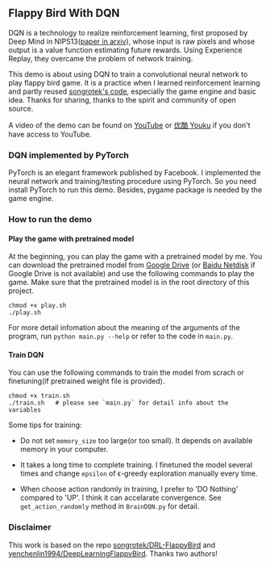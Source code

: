 ## Flappy Bird With DQN

DQN is a technology to realize reinforcement learning, first proposed by Deep Mind in NIPS13([paper in arxiv](https://arxiv.org/pdf/1312.5602v1.pdf)), whose input is raw pixels and whose output is a value function estimating future rewards. Using Experience Replay, they overcame the problem of network training.

This demo is about using DQN to train a convolutional neural network to play flappy bird game. It is a practice when I learned reinforcement learning and partly reused [songrotek's code](https://github.com/songrotek/DRL-FlappyBird), especially the game engine and basic idea. Thanks for sharing, thanks to the spirit and community of open source.

A video of the demo can be found on [YouTube](https://youtu.be/h4jEdF_roXU) or [优酷 Youku](http://v.youku.com/v_show/id_XMjcwOTcwMjYzMg==.html?spm=a2hzp.8253869.0.0&from=y1.7-2#paction) if you don't have access to YouTube.

### DQN implemented by PyTorch

PyTorch is an elegant framework published by Facebook. I implemented the neural network and training/testing procedure using PyTorch. So you need install PyTorch to run this demo. Besides, pygame package is needed by the game engine.

### How to run the demo

#### Play the game with pretrained model

At the beginning, you can play the game with a pretrained model by me. You can download the pretrained model from [Google Drive](https://drive.google.com/file/d/0B98MUaCGMMG0em1uQzkzYmt3U00/view?usp=sharing) (or [Baidu Netdisk](https://pan.baidu.com/s/1pKOpRqr) if Google Drive is not available) and use the following commands to play the game. Make sure that the pretrained model is in the root directory of this project.

```
chmod +x play.sh
./play.sh
```

For more detail infomation about the meaning of the arguments of the program, run `python main.py --help` or refer to the code in `main.py`.

#### Train DQN

You can use the following commands to train the model from scrach or finetuning(if pretrained weight file is provided).

```
chmod +x train.sh
./train.sh   # please see `main.py` for detail info about the variables
```

Some tips for training:

- Do not set `memory_size` too large(or too small). It depends on available memory in your computer.   

- It takes a long time to complete training. I finetuned the model several times and change `epsilon` of ϵ-greedy exploration manually every time.

- When choose action randomly in training, I prefer to 'DO Nothing' compared to 'UP'. I think it can accelarate convergence. See `get_action_randomly` method in `BrainDQN.py` for detail.

### Disclaimer

This work is based on the repo [songrotek/DRL-FlappyBird](https://github.com/songrotek/DRL-FlappyBird) and [yenchenlin1994/DeepLearningFlappyBird](https://github.com/yenchenlin1994/DeepLearningFlappyBird.git). Thanks two authors!
